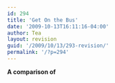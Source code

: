 ```yaml
---
id: 294
title: 'Get On the Bus'
date: '2009-10-13T16:11:16-04:00'
author: Tea
layout: revision
guid: '/2009/10/13/293-revision/'
permalink: '/?p=294'
---
```


**A comparison of**